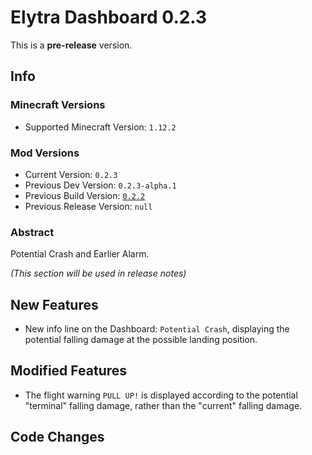 # Elytra Dashboard 0.2.3

This is a **pre-release** version.

## Info

### Minecraft Versions

- Supported Minecraft Version: `1.12.2`

### Mod Versions

- Current Version: `0.2.3`
- Previous Dev Version: `0.2.3-alpha.1`
- Previous Build Version: [`0.2.2`](https://github.com/Rainyaphthyl/ElytraDashboard/releases/tag/v0.2.2)
- Previous Release Version: `null`

### Abstract

Potential Crash and Earlier Alarm.

*(This section will be used in release notes)*

## New Features

- New info line on the Dashboard: `Potential Crash`, displaying the potential falling damage at the possible landing position.

## Modified Features

- The flight warning `PULL UP!` is displayed according to the potential "terminal" falling damage, rather than the "current" falling damage.

## Code Changes
